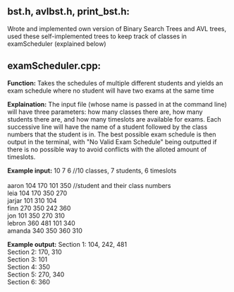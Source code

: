 ## bst.h, avlbst.h, print_bst.h:
Wrote and implemented own version of Binary Search Trees and AVL trees, used these self-implemented trees to keep track of classes in examScheduler (explained below)


## examScheduler.cpp:

**Function:** Takes the schedules of multiple different students and yields an exam schedule where no student will have two exams at the same time

**Explaination:** The input file (whose name is passed in at the command line) will have three parameters: how many classes there are, how many students there are, and how many timeslots are available for exams. Each successive line will have the name of a student followed by the class numbers that the student is in. The best possible exam schedule is then output in the terminal, with "No Valid Exam Schedule" being outputted if there is no possible way to avoid conflicts with the alloted amount of timeslots.

**Example input:**
10 7 6                     //10 classes, 7 students, 6 timeslots <br />  
aaron 104 170 101 350      //student and their class numbers  <br />
leia 104 170 350 270 <br />
jarjar 101 310 104 <br />
finn 270 350 242 360 <br />
jon 101 350 270 310 <br />
lebron 360 481 101 340 <br />
amanda 340 350 360 310 <br />

**Example output:**
Section 1: 104, 242, 481 <br />
Section 2: 170, 310 <br />
Section 3: 101 <br />
Section 4: 350 <br />
Section 5: 270, 340 <br />
Section 6: 360 <br />

